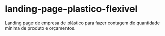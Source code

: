 # landing-page-plastico-flexivel
Landing page de empresa de plástico para fazer contagem de quantidade minima de produto e orçamentos.
